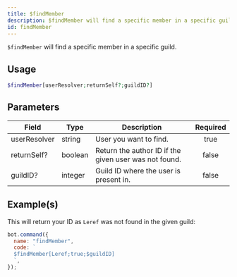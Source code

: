 ```yaml
---
title: $findMember
description: $findMember will find a specific member in a specific guild by their name.
id: findMember
---
```


`$findMember` will find a specific member in a specific guild.

## Usage

```php
$findMember[userResolver;returnSelf?;guildID?]
```

## Parameters

| Field        | Type    | Description                                           | Required |
| ------------ | ------- | ----------------------------------------------------- | :------: |
| userResolver | string  | User you want to find.                                |   true   |
| returnSelf?  | boolean | Return the author ID if the given user was not found. |  false   |
| guildID?     | integer | Guild ID where the user is present in.                |  false   |

## Example(s)

This will return your ID as `Leref` was not found in the given guild:

```javascript
bot.command({
  name: "findMember",
  code: `
  $findMember[Leref;true;$guildID]
  `,
});
```
